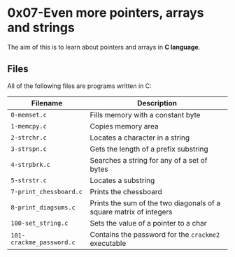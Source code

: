 <!DOCTYPE html>
<html>
  <head>
    <meta charset="UTF-8">
    <title>0x07-Even more pointers, arrays and strings</title>
  </head>
  <body>
    <h1>0x07-Even more pointers, arrays and strings</h1>
    <p>The aim of this is to learn about pointers and arrays in <strong>C language</strong>.</p>
    <h2>Files</h2>
<p>All of the following files are programs written in C:</p>

<table>
  <thead>
    <tr>
      <th>Filename</th>
      <th>Description</th>
    </tr>
  </thead>
  <tbody>
    <tr>
      <td><code>0-memset.c</code></td>
      <td>Fills memory with a constant byte</td>
    </tr>
    <tr>
      <td><code>1-memcpy.c</code></td>
      <td>Copies memory area</td>
    </tr>
    <tr>
      <td><code>2-strchr.c</code></td>
      <td>Locates a character in a string</td>
    </tr>
    <tr>
      <td><code>3-strspn.c</code></td>
      <td>Gets the length of a prefix substring</td>
    </tr>
    <tr>
      <td><code>4-strpbrk.c</code></td>
      <td>Searches a string for any of a set of bytes</td>
    </tr>
    <tr>
      <td><code>5-strstr.c</code></td>
      <td>Locates a substring</td>
    </tr>
    <tr>
      <td><code>7-print_chessboard.c</code></td>
      <td>Prints the chessboard</td>
    </tr>
    <tr>
      <td><code>8-print_diagsums.c</code></td>
      <td>Prints the sum of the two diagonals of a square matrix of integers</td>
    </tr>
    <tr>
      <td><code>100-set_string.c</code></td>
      <td>Sets the value of a pointer to a char</td>
    </tr>
    <tr>
      <td><code>101-crackme_password.c</code></td>
      <td>Contains the password for the <code>crackme2</code> executable</td>
    </tr>
  </tbody>
</table>
  </body>
</html>
